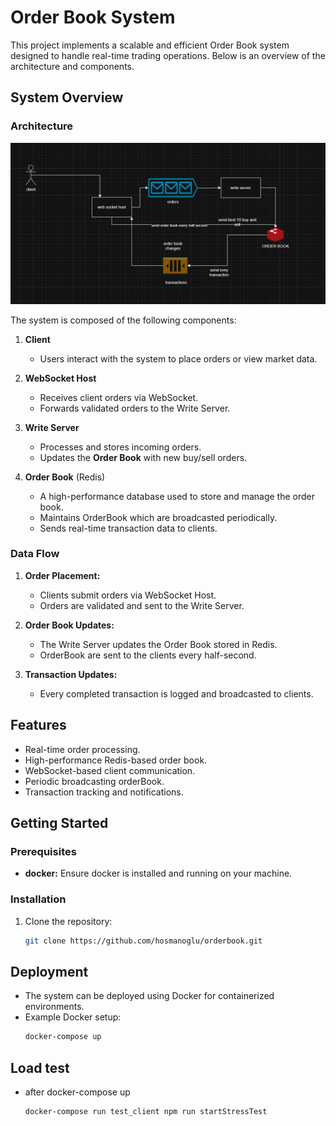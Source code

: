 # Order Book System

This project implements a scalable and efficient Order Book system designed to handle real-time trading operations. Below is an overview of the architecture and components.

## System Overview

### Architecture

![Order Book Architecture](images/order_book.png)

The system is composed of the following components:

1. **Client**
   - Users interact with the system to place orders or view market data.

2. **WebSocket Host**
   - Receives client orders via WebSocket.
   - Forwards validated orders to the Write Server.

3. **Write Server**
   - Processes and stores incoming orders.
   - Updates the **Order Book** with new buy/sell orders.

4. **Order Book** (Redis)
   - A high-performance database used to store and manage the order book.
   - Maintains OrderBook which are broadcasted periodically.
   - Sends real-time transaction data to clients.

### Data Flow

1. **Order Placement:**
   - Clients submit orders via WebSocket Host.
   - Orders are validated and sent to the Write Server.

2. **Order Book Updates:**
   - The Write Server updates the Order Book stored in Redis.
   - OrderBook are sent to the clients every half-second.

3. **Transaction Updates:**
   - Every completed transaction is logged and broadcasted to clients.

## Features

- Real-time order processing.
- High-performance Redis-based order book.
- WebSocket-based client communication.
- Periodic broadcasting orderBook.
- Transaction tracking and notifications.

## Getting Started

### Prerequisites

- **docker:** Ensure docker is installed and running on your machine.

### Installation

1. Clone the repository:
   ```bash
   git clone https://github.com/hosmanoglu/orderbook.git
   ```

## Deployment

- The system can be deployed using Docker for containerized environments.
- Example Docker setup:
  ```bash
  docker-compose up
  ```

## Load test
- after  docker-compose up
    ```bash
    docker-compose run test_client npm run startStressTest
    ```

